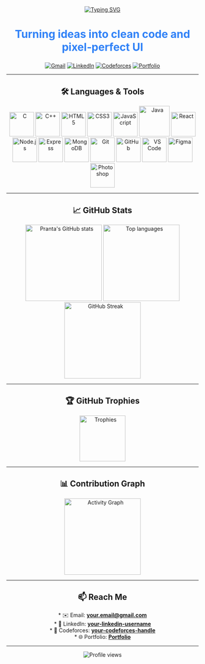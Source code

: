 <div align="center">

<!-- Big Typing Headline -->

<a href="https://github.com/pranta2003">
  <img src="https://readme-typing-svg.demolab.com?font=Fira+Code&pause=1000&color=FF5733&center=true&vCenter=true&width=800&lines=Hello,+I'm+Pranta+a+competitive+programmer+and+a+future+MERN+full+stack+developer" alt="Typing SVG" />
</a>

<!-- Big subheadline -->

<h2 style="font-size:28px; color:#2F81F7;">Turning ideas into clean code and pixel‑perfect UI</h2>

<!-- Social badges -->

<p>
  <a href="mailto:your.email@gmail.com"><img alt="Gmail" src="https://img.shields.io/badge/Gmail-D14836?style=for-the-badge&logo=gmail&logoColor=white&labelColor=D14836"></a>
  <a href="https://www.linkedin.com/in/your-linkedin-username/"><img alt="LinkedIn" src="https://img.shields.io/badge/LinkedIn-0A66C2?style=for-the-badge&logo=linkedin&logoColor=white&labelColor=0A66C2"></a>
  <a href="https://codeforces.com/profile/your-codeforces-handle"><img alt="Codeforces" src="https://img.shields.io/badge/Codeforces-1F8ACB?style=for-the-badge&logo=codeforces&logoColor=white&labelColor=1F8ACB"></a>
  <a href="https://your-portfolio.site/"><img alt="Portfolio" src="https://img.shields.io/badge/Portfolio-FF7139?style=for-the-badge&logo=firefox-browser&logoColor=white&labelColor=FF7139"></a>
</p>

---

## 🛠️ Languages & Tools

<div align="center">

<!-- Core languages -->

<img alt="C" src="https://cdn.jsdelivr.net/gh/devicons/devicon/icons/c/c-original.svg" height="64" />
<img alt="C++" src="https://cdn.jsdelivr.net/gh/devicons/devicon/icons/cplusplus/cplusplus-original.svg" height="64" />

<!-- Web basics -->

<img alt="HTML5" src="https://cdn.jsdelivr.net/gh/devicons/devicon/icons/html5/html5-plain.svg" height="64" />
<img alt="CSS3" src="https://cdn.jsdelivr.net/gh/devicons/devicon/icons/css3/css3-plain.svg" height="64" />
<img alt="JavaScript" src="https://cdn.jsdelivr.net/gh/devicons/devicon/icons/javascript/javascript-original.svg" height="64" />

<!-- Java -->

<img alt="Java" src="https://cdn.jsdelivr.net/gh/devicons/devicon/icons/java/java-original.svg" height="80" />

<!-- MERN -->

<img alt="React" src="https://cdn.jsdelivr.net/gh/devicons/devicon/icons/react/react-original.svg" height="64" />
<img alt="Node.js" src="https://cdn.jsdelivr.net/gh/devicons/devicon/icons/nodejs/nodejs-original.svg" height="64" />
<img alt="Express" src="https://cdn.jsdelivr.net/gh/devicons/devicon/icons/express/express-original.svg" height="64" />
<img alt="MongoDB" src="https://cdn.jsdelivr.net/gh/devicons/devicon/icons/mongodb/mongodb-original.svg" height="64" />

<!-- Tools -->

<img alt="Git" src="https://cdn.jsdelivr.net/gh/devicons/devicon/icons/git/git-original.svg" height="64" />
<img alt="GitHub" src="https://cdn.jsdelivr.net/gh/devicons/devicon/icons/github/github-original.svg" height="64" />
<img alt="VS Code" src="https://cdn.jsdelivr.net/gh/devicons/devicon/icons/vscode/vscode-original.svg" height="64" />
<img alt="Figma" src="https://cdn.jsdelivr.net/gh/devicons/devicon/icons/figma/figma-original.svg" height="64" />
<img alt="Photoshop" src="https://cdn.jsdelivr.net/gh/devicons/devicon/icons/photoshop/photoshop-plain.svg" height="64" />

</div>

---

## 📈 GitHub Stats

<div align="center">

<img alt="Pranta's GitHub stats" src="https://github-readme-stats.vercel.app/api?username=pranta2003&show_icons=true&theme=tokyonight&include_all_commits=true&count_private=true&line_height=35&text_color=ffffff&title_color=FF5733&icon_color=F7D154" height="200" />

<img alt="Top languages" src="https://github-readme-stats.vercel.app/api/top-langs/?username=pranta2003&layout=compact&theme=tokyonight&title_color=FF5733&text_color=ffffff" height="200" />

<img alt="GitHub Streak" src="https://streak-stats.demolab.com?user=pranta2003&theme=tokyonight&hide_border=false" height="200" />

</div>

---

## 🏆 GitHub Trophies

<div align="center">
  <img alt="Trophies" src="https://github-profile-trophy.vercel.app/?username=pranta2003&theme=onestar&no-bg=true&no-frame=true&margin-w=12&rank=-1&column=6" height="120" />
</div>

---

## 📊 Contribution Graph

<div align="center">
  <img alt="Activity Graph" src="https://github-readme-activity-graph.vercel.app/graph?username=pranta2003&theme=react-dark&hide_border=false&area=true&custom_title=Contribution+Graph" height="200" />
</div>

---

## 📫 Reach Me

<p>
* ✉️ Email: <strong><a href="mailto:your.email@gmail.com">your.email@gmail.com</a></strong><br>
* 🔗 LinkedIn: <strong><a href="https://www.linkedin.com/in/your-linkedin-username/">your-linkedin-username</a></strong><br>
* 🧮 Codeforces: <strong><a href="https://codeforces.com/profile/your-codeforces-handle">your-codeforces-handle</a></strong><br>
* 🌐 Portfolio: <strong><a href="https://your-portfolio.site/">Portfolio</a></strong>
</p>

---

<p align="center">
  <img src="https://komarev.com/ghpvc/?username=pranta2003&style=flat-square&color=FF5733" alt="Profile views" />
</p>
